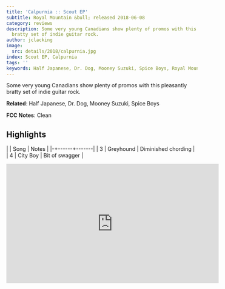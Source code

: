 ```yaml
---
title: 'Calpurnia :: Scout EP'
subtitle: Royal Mountain &bull; released 2018-06-08
category: reviews
description: Some very young Canadians show plenty of promos with this pleasantly
  bratty set of indie guitar rock.
author: jclacking
image:
  src: details/2018/calpurnia.jpg
index: Scout EP, Calpurnia
tags: ''
keywords: Half Japanese, Dr. Dog, Mooney Suzuki, Spice Boys, Royal Mountain
---
```

Some very young Canadians show plenty of promos with this pleasantly bratty set of indie guitar rock.<!--more-->

**Related**: Half Japanese, Dr. Dog, Mooney Suzuki, Spice Boys

**FCC Notes**: Clean

## Highlights

| | Song | Notes |
|-+------+-------|
| 3 | Greyhound | Diminished chording |
| 4 | City Boy | Bit of swagger |

<div class="tlo-detail-video"><iframe width="560" height="315" src="https://www.youtube.com/embed/WfEKMgScz4s" frameborder="0" allow="autoplay; encrypted-media" allowfullscreen></iframe></div>

